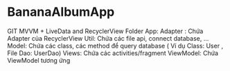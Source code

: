 # BananaAlbumApp
GIT MVVM + LiveData and RecyclerView
Folder App:
Adapter : Chứa Adapter của RecyclerView
Util: Chứa các file api, connect database, ...
Model: Chứa các class, các method để query database ( Ví dụ Class: User , File Dao: UserDao)
Views: Chứa các activities/fragment
ViewModel: Chứa ViewModel tương ứng
